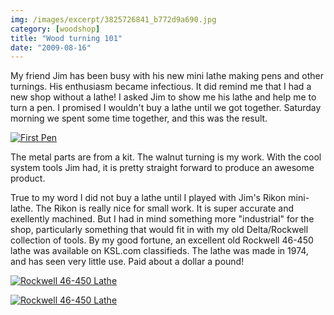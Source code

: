 ```yaml
---
img: /images/excerpt/3825726841_b772d9a690.jpg
category: [woodshop]
title: "Wood turning 101"
date: "2009-08-16"
---
```


My friend Jim has been busy with his new mini lathe making pens and other turnings. His enthusiasm became infectious. It did remind me that I had a new shop without a lathe! I asked Jim to show me his lathe and help me to turn a pen. I promised I wouldn't buy a lathe until we got together. Saturday morning we spent some time together, and this was the result.

[![First Pen](/images/3825726841_b772d9a690.jpg)](http://www.flickr.com/photos/duanemcguire/3825726841/ "First Pen by Duane McGuire, on Flickr")

The metal parts are from a kit. The walnut turning is my work. With the cool system tools Jim had, it is pretty straight forward to produce an awesome product.

True to my word I did not buy a lathe until I played with Jim's Rikon mini-lathe. The Rikon is really nice for small work. It is super accurate and exellently machined. But I had in mind something more "industrial" for the shop, particularly something that would fit in with my old Delta/Rockwell collection of tools. By my good fortune, an excellent old Rockwell 46-450 lathe was available on KSL.com classifieds. The lathe was made in 1974, and has seen very little use. Paid about a dollar a pound!

[![Rockwell 46-450 Lathe](/images/3824731181_8b5224bc31.jpg)](http://www.flickr.com/photos/duanemcguire/3824731181/ "Rockwell 46-450 Lathe by Duane McGuire, on Flickr")  

[![Rockwell 46-450 Lathe](/images/3824731925_0d2e124d0b.jpg)](http://www.flickr.com/photos/duanemcguire/3824731925/ "Rockwell 46-450 Lathe by Duane McGuire, on Flickr")
